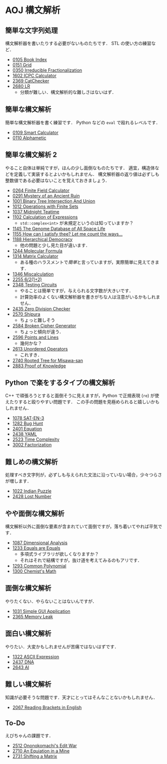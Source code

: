 # AOJ 構文解析

## 簡単な文字列処理
構文解析器を書いたりする必要がないものたちです．
STL の使い方の練習など．
- [0105 Book Index](https://onlinejudge.u-aizu.ac.jp/challenges/search/categories/0105)
- [0151 Grid](https://onlinejudge.u-aizu.ac.jp/challenges/search/categories/0151)
- [0350 Irreducible Fractionalization](https://onlinejudge.u-aizu.ac.jp/challenges/search/categories/0350)
- [1602 ICPC Calculator](https://onlinejudge.u-aizu.ac.jp/challenges/search/categories/1602)
- [2369 CatChecker](https://onlinejudge.u-aizu.ac.jp/challenges/search/categories/2369)
- [2680 LR](https://onlinejudge.u-aizu.ac.jp/challenges/search/categories/2680)
  - 分類が難しい．構文解析的な難しさはないはず．

## 簡単な構文解析
簡単な構文解析器を書く練習です．
Python などの `eval` で殴れるレベルです．
- [0109 Smart Calculator](https://onlinejudge.u-aizu.ac.jp/challenges/search/categories/0109)
- [0110 Alphametic](https://onlinejudge.u-aizu.ac.jp/challenges/search/categories/0110)

## 簡単な構文解析 2
やること自体は単純ですが，ほんの少し面倒なものたちです．
適宜，構造体などを定義して実装するとよいかもしれません．
構文解析器の返り値は必ずしも整数値である必要はないことを覚えておきましょう．
- [0264 Finite Field Calculator](https://onlinejudge.u-aizu.ac.jp/challenges/search/categories/0264)
- [0291 Mystery of an Ancient Ruin](https://onlinejudge.u-aizu.ac.jp/challenges/search/categories/0291)
- [1001 Binary Tree Intersection And Union](https://onlinejudge.u-aizu.ac.jp/challenges/search/categories/1001)
- [1012 Operations with Finite Sets](https://onlinejudge.u-aizu.ac.jp/challenges/search/categories/1012)
- [1037 Midnight Teatime](https://onlinejudge.u-aizu.ac.jp/challenges/search/categories/1037)
- [1102 Calculation of Expressions](https://onlinejudge.u-aizu.ac.jp/challenges/search/categories/1102)
  - `std::complex<int>` が未規定というのは知っていますか？
- [1145 The Genome Database of All Space Life](https://onlinejudge.u-aizu.ac.jp/challenges/search/categories/1145)
- [1155 How can I satisfy thee? Let me count the ways...](https://onlinejudge.u-aizu.ac.jp/challenges/search/categories/1155)
- [1188 Hierarchical Democracy](https://onlinejudge.u-aizu.ac.jp/challenges/search/categories/1188)
  - 他の問題と少し見た目が違います．
- [1244 Molecular Formula](https://onlinejudge.u-aizu.ac.jp/challenges/search/categories/1244)
- [1314 Matrix Calculator](https://onlinejudge.u-aizu.ac.jp/challenges/search/categories/1314)
  - ある種のハラスメントで*簡単*と言っていますが，実際簡単に見えてきます．
- [1346 Miscalculation](https://onlinejudge.u-aizu.ac.jp/challenges/search/categories/1346)
- [2255 6/2(1+2)](https://onlinejudge.u-aizu.ac.jp/challenges/search/categories/2255)
- [2348 Testing Circuits](https://onlinejudge.u-aizu.ac.jp/challenges/search/categories/2348)
  - やることは簡単ですが，与えられる文字数が大きいです．
  - 計算効率のよくない構文解析器を書きがちな人は注意がいるかもしれません．
- [2435 Zero Division Checker](https://onlinejudge.u-aizu.ac.jp/challenges/search/categories/2435)
- [2570 Shipura](https://onlinejudge.u-aizu.ac.jp/challenges/search/categories/2570)
  - ちょっと難しそう
- [2584 Broken Cipher Generator](https://onlinejudge.u-aizu.ac.jp/challenges/search/categories/2584)
  - ちょっと傾向が違う．
- [2596 Points and Lines](https://onlinejudge.u-aizu.ac.jp/challenges/search/categories/2596)
  - 幾何かな？
- [2613 Unordered Operators](https://onlinejudge.u-aizu.ac.jp/challenges/search/categories/2613)
  - これすき．
- [2740 Rooted Tree for Misawa-san](https://onlinejudge.u-aizu.ac.jp/challenges/search/categories/2740)
- [2883 Proof of Knowledge](https://onlinejudge.u-aizu.ac.jp/challenges/search/categories/2883)

## Python で楽をするタイプの構文解析
C++ で頑張ろうとすると面倒そうに見えますが，Python で正規表現 (`re`) が使えたりすると殴りやすい問題です．
この手の問題を見極められると嬉しいかもしれません．
- [1078 SAT-EN-3](https://onlinejudge.u-aizu.ac.jp/challenges/search/categories/1078)
- [1282 Bug Hunt](https://onlinejudge.u-aizu.ac.jp/challenges/search/categories/1282)
- [2401 Equation](https://onlinejudge.u-aizu.ac.jp/challenges/search/categories/2401)
- [2438 YAML](https://onlinejudge.u-aizu.ac.jp/challenges/search/categories/2438)
- [2523 Time Complexity](https://onlinejudge.u-aizu.ac.jp/challenges/search/categories/2523)
- [3002 Factorization](https://onlinejudge.u-aizu.ac.jp/challenges/search/categories/3002)

## 難しめの構文解析
処理すべき文字列が，必ずしも与えられた文法に沿っていない場合，少々つらさが増します．
- [1022 Indian Puzzle](https://onlinejudge.u-aizu.ac.jp/challenges/search/categories/1022)
- [2428 Lost Number](https://onlinejudge.u-aizu.ac.jp/challenges/search/categories/2428)

## やや面倒な構文解析
構文解析以外に面倒な要素が含まれていて面倒ですが，落ち着いてやれば平気です．
- [1087 Dimensional Analysis](https://onlinejudge.u-aizu.ac.jp/challenges/search/categories/1087)
- [1233 Equals are Equals](https://onlinejudge.u-aizu.ac.jp/challenges/search/categories/1233)
  - 多項式ライブラリが欲しくなりますか？
  - それはそれで結構ですが，抜け道を考えてみるのもアリです．
- [1293 Common Polynomial](https://onlinejudge.u-aizu.ac.jp/challenges/search/categories/1293)
- [1300 Chemist's Math](https://onlinejudge.u-aizu.ac.jp/challenges/search/categories/1300)

## 面倒な構文解析
やりたくない．やらないことはないんですが．
- [1031 Simple GUI Application](https://onlinejudge.u-aizu.ac.jp/challenges/search/categories/1031)
- [2365 Memory Leak](https://onlinejudge.u-aizu.ac.jp/challenges/search/categories/2365)

## 面白い構文解析
やりたい．大変かもしれませんが苦痛ではないはずです．
- [1322 ASCII Expression](https://onlinejudge.u-aizu.ac.jp/challenges/search/categories/1322)
- [2437 DNA](https://onlinejudge.u-aizu.ac.jp/challenges/search/categories/2437)
- [2643 AI](https://onlinejudge.u-aizu.ac.jp/challenges/search/categories/2643)

## 難しい構文解析
知識が必要そうな問題です．天才にとってはそんなことないかもしれません．
- [2067 Reading Brackets in English](https://onlinejudge.u-aizu.ac.jp/challenges/search/categories/2067)

## To-Do
えびちゃんの課題です．
- [2512 Ononokomachi's Edit War](https://onlinejudge.u-aizu.ac.jp/challenges/search/categories/2512)
- [2710 An Equiation in a Mine](https://onlinejudge.u-aizu.ac.jp/challenges/search/categories/2710)
- [2731 Shifting a Matrix](https://onlinejudge.u-aizu.ac.jp/challenges/search/categories/2731)
